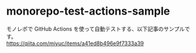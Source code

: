 # monorepo-test-actions-sample

モノレポで GitHub Actions を使って自動テストする、以下記事のサンプルです。  
https://qiita.com/miyuc/items/a41ed8b496e9f7333a39
